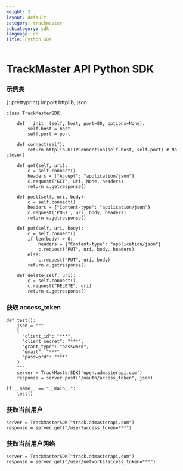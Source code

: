 ```yaml
---
weight: 3
layout: default
category: trackmaster
subcategory: sdk
language: cn
title: Python SDK
---
```


# TrackMaster API Python SDK

### 示例类

{:.prettyprint}
    import httplib, json

    class TrackMasterSDK:

        def __init__(self, host, port=80, options=None):
            self.host = host
            self.port = port

        def connect(self):
            return httplib.HTTPConnection(self.host, self.port) # No close()

        def get(self, uri):
            c = self.connect()
            headers = {"Accept": "application/json"}
            c.request("GET", uri, None, headers)
            return c.getresponse()

        def post(self, uri, body):
            c = self.connect()
            headers = {"Content-type": "application/json"}
            c.request('POST', uri, body, headers)
            return c.getresponse()

        def put(self, uri, body):
            c = self.connect()
            if len(body) > 0:
                headers = {"Content-type": "application/json"}
                c.request("PUT", uri, body, headers)
            else:
                c.request("PUT", uri, body)
            return c.getresponse()

        def delete(self, uri):
            c = self.connect()
            c.request("DELETE", uri)
            return c.getresponse()

### 获取 access_token

    def test():
        json = """
        {
          "client_id": "***",
          "client_secret": "***",
          "grant_type": "password",
          "email": "***",
          "password": "***"
        }
        """
        server = TrackMasterSDK('open.admasterapi.com')
        response = server.post("/oauth/access_token", json)

    if __name__ == "__main__":
        test()

### 获取当前用户

    server = TrackMasterSDK("track.admasterapi.com")
    response = server.get("/user?access_token=***")

### 获取当前用户网络

    server = TrackMasterSDK("track.admasterapi.com")
    response = server.get("/user/networks?access_token=***")



